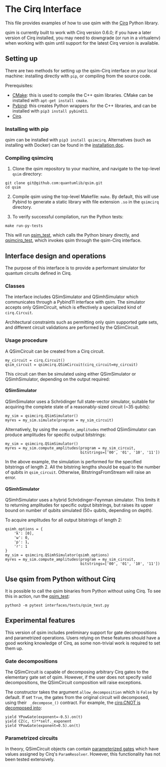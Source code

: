 # The Cirq Interface

This file provides examples of how to use qsim with the
[Cirq](https://github.com/quantumlib/cirq) Python library.

qsim is currently built to work with Cirq version 0.6.0; if you have a later
version of Cirq installed, you may need to downgrade (or run in a virtualenv)
when working with qsim until support for the latest Cirq version is available.


## Setting up

There are two methods for setting up the qsim-Cirq interface on your local
machine: installing directly with `pip`, or compiling from the source code.

Prerequisites:
- [CMake](https://cmake.org/): this is used to compile the C++ qsim libraries.
CMake can be installed with `apt-get install cmake`.
- [Pybind](https://github.com/pybind): this creates Python wrappers for the C++
libraries, and can be installed with `pip3 install pybind11`.
- [Cirq](https://cirq.readthedocs.io/en/stable/install.html).

### Installing with pip

qsim can be installed with `pip3 install qsimcirq`. Alternatives (such as
installing with Docker) can be found in the
[installation doc](/docs/install_qsimcirq.md).

### Compiling qsimcirq

1. Clone the qsim repository to your machine, and navigate to the top-level
`qsim` directory:
```
git clone git@github.com:quantumlib/qsim.git
cd qsim
```

2. Compile qsim using the top-level Makefile: `make`. By default, this will use
Pybind to generate a static library with file extension `.so` in the `qsimcirq`
directory.

3. To verify successful compilation, run the Python tests:
```
make run-py-tests
```
This will run [qsim_test](/qsimcirq_tests/qsim_test.py), which calls the Python
binary directly, and [qsimcirq_test](/qsimcirq_tests/qsimcirq_test.py), which
invokes qsim through the qsim-Cirq interface.

## Interface design and operations

The purpose of this interface is to provide a performant simulator for quantum
circuits defined in Cirq. 

### Classes

The interface includes QSimSimulator and QSimhSimulator which communicates
through a Pybind11 interface with qsim. The simulator accepts only QSimCircuit,
which is effectively a specialized kind of `cirq.Circuit`.

Architectural constraints such as permitting only qsim supported
gate sets, and different circuit validations are performed by the
QSimCircuit.

### Usage procedure

A QSimCircuit can be created from a Cirq circuit.
```
my_circuit = cirq.Circuit()
qsim_circuit = qsimcirq.QSimCircuit(cirq_circuit=my_circuit)
```

This circuit can then be simulated using either QSimSimulator or
QSimhSimulator, depending on the output required:

#### QSimSimulator

QSimSimulator uses a Schrödinger full state-vector simulator, suitable for
acquiring the complete state of a reasonably-sized circuit (~35 qubits):
```
my_sim = qsimcirq.QSimSimulator()
myres = my_sim.simulate(program = my_sim_circuit)
```

Alternatively, by using the `compute_amplitudes` method QSimSimulator can
produce amplitudes for specific output bitstrings:
```
my_sim = qsimcirq.QSimSimulator()
myres = my_sim.compute_amplitudes(program = my_sim_circuit,
                                  bitstrings=['00', '01', '10', '11'])
```
In the above example, the simulation is performed for the specified bitstrings
of length 2. All the bitstring lengths should be equal to the number of qubits
in `qsim_circuit`. Otherwise, BitstringsFromStream will raise an error.

#### QSimhSimulator

QSimhSimulator uses a hybrid Schrödinger-Feynman simulator. This limits it to
returning amplitudes for specific output bitstrings, but raises its upper
bound on number of qubits simulated (50+ qubits, depending on depth).

To acquire amplitudes for all output bitstrings of length 2:
```
qsimh_options = {
    'k': [0],
    'w': 0,
    'p': 1,
    'r': 1
}
my_sim = qsimcirq.QSimhSimulator(qsimh_options)
myres = my_sim.compute_amplitudes(program = my_sim_circuit,
                                  bitstrings=['00', '01', '10', '11'])
```


## Use qsim from Python without Cirq

It is possible to call the qsim binaries from Python without using Cirq.
To see this in action, run the [qsim_test](interfaces/tests/qsim_test.py):
```
python3 -m pytest interfaces/tests/qsim_test.py
```


## Experimental features

This version of qsim includes preliminary support for gate decompositions and
parametrized operations. Users relying on these features should have a good
working knowledge of Cirq, as some non-trivial work is required to set them up.

### Gate decompositions

The QSimCircuit is capable of decomposing arbitrary Cirq gates to the
elementary gate set of qsim. However, if the user does not specify valid
decompositions, the QSimCircuit composition will raise exceptions.

The constructor takes the argument `allow_decomposition` which is `False` by
default. If set `True`, the gates from the original circuit will decomposed,
using their ` _decompose_()` contract. For example, the
[cirq.CNOT is decomposed into](https://github.com/quantumlib/Cirq/blob/49b2f193ad99ce6770831330c19963bfa5c66f19/cirq/ops/common_gates.py#L829):
```
yield YPowGate(exponent=-0.5).on(t)
yield CZ(c, t)**self._exponent
yield YPowGate(exponent=0.5).on(t)
```

### Parametrized circuits

In theory, QSimCircuit objects can contain
[parameterized gates](https://cirq.readthedocs.io/en/stable/tutorial.html#parameterizing-the-ansatz)
which have values assigned by Cirq's `ParamResolver`. However, this
functionality has not been tested extensively.
